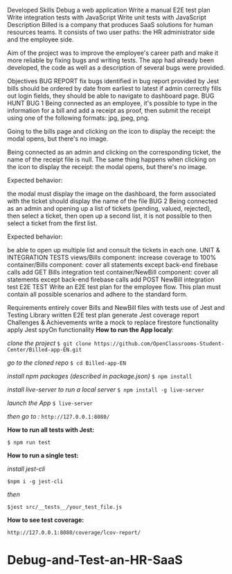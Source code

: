 
Developed Skills
Debug a web application
Write a manual E2E test plan
Write integration tests with JavaScript
Write unit tests with JavaScript
Description
Billed is a company that produces SaaS solutions for human resources teams. It consists of two user paths: the HR administrator side and the employee side.

Aim of the project was to improve the employee's career path and make it more reliable by fixing bugs and writing tests. The app had already been developed, the code as well as a description of several bugs were provided.

Objectives
BUG REPORT
fix bugs identified in bug report provided by Jest
bills should be ordered by date from earliest to latest
if admin correctly fills out login fields, they should be able to navigate to dashboard page.
BUG HUNT
BUG 1
Being connected as an employee, it's possible to type in the information for a bill and add a receipt as proof, then submit the receipt using one of the following formats: jpg, jpeg, png.

Going to the bills page and clicking on the icon to display the receipt: the modal opens, but there's no image.

Being connected as an admin and clicking on the corresponding ticket, the name of the receipt file is null. The same thing happens when clicking on the icon to display the receipt: the modal opens, but there's no image.

Expected behavior:

the modal must display the image
on the dashboard, the form associated with the ticket should display the name of the file
BUG 2
Being connected as an admin and opening up a list of tickets (pending, valued, rejected), then select a ticket, then open up a second list, it is not possible to then select a ticket from the first list.

Expected behavior:

be able to open up multiple list and consult the tickets in each one.
UNIT & INTEGRATION TESTS
views/Bills component: increase coverage to 100%
container/Bills component:
cover all statements except back-end firebase calls
add GET Bills integration test
container/NewBill component:
cover all statements except back-end firebase calls
add POST NewBill integration test
E2E TEST
Write an E2E test plan for the employee flow. This plan must contain all possible scenarios and adhere to the standard form.

Requirements
entirely cover Bills and NewBill files with tests
use of Jest and Testing Library
written E2E test plan
generate Jest coverage report
Challenges & Achievements
write a mock to replace firestore functionality
apply Jest spyOn functionality
**How to run the App localy**:

*clone the project*
`$ git clone https://github.com/OpenClassrooms-Student-Center/Billed-app-EN.git`

*go to the cloned repo*
`$ cd Billed-app-EN`

*install npm packages (described in package.json)*
`$ npm install`

*install live-server to run a local server*
`$ npm install -g live-server`

*launch the App*
`$ live-server`

*then go to :*
`http://127.0.0.1:8080/`


**How to run all tests with Jest:**

`$ npm run test`

**How to run a single test:**

*install jest-cli*

`$npm i -g jest-cli`

*then*

`$jest src/__tests__/your_test_file.js`

**How to see test coverage:**

`http://127.0.0.1:8080/coverage/lcov-report/`


# Debug-and-Test-an-HR-SaaS
